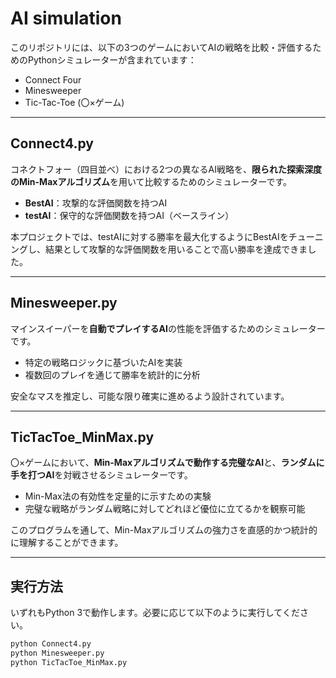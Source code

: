 # AI simulation

このリポジトリには、以下の3つのゲームにおいてAIの戦略を比較・評価するためのPythonシミュレーターが含まれています：

- Connect Four
- Minesweeper
- Tic-Tac-Toe (〇×ゲーム)

---

## Connect4.py

コネクトフォー（四目並べ）における2つの異なるAI戦略を、**限られた探索深度のMin-Maxアルゴリズム**を用いて比較するためのシミュレーターです。

- **BestAI**：攻撃的な評価関数を持つAI
- **testAI**：保守的な評価関数を持つAI（ベースライン）

本プロジェクトでは、testAIに対する勝率を最大化するようにBestAIをチューニングし、結果として攻撃的な評価関数を用いることで高い勝率を達成できました。

---

## Minesweeper.py

マインスイーパーを**自動でプレイするAI**の性能を評価するためのシミュレーターです。

- 特定の戦略ロジックに基づいたAIを実装
- 複数回のプレイを通じて勝率を統計的に分析

安全なマスを推定し、可能な限り確実に進めるよう設計されています。

---

## TicTacToe_MinMax.py

〇×ゲームにおいて、**Min-Maxアルゴリズムで動作する完璧なAI**と、**ランダムに手を打つAI**を対戦させるシミュレーターです。

- Min-Max法の有効性を定量的に示すための実験
- 完璧な戦略がランダム戦略に対してどれほど優位に立てるかを観察可能

このプログラムを通して、Min-Maxアルゴリズムの強力さを直感的かつ統計的に理解することができます。

---

## 実行方法

いずれもPython 3で動作します。必要に応じて以下のように実行してください。

```bash
python Connect4.py
python Minesweeper.py
python TicTacToe_MinMax.py
